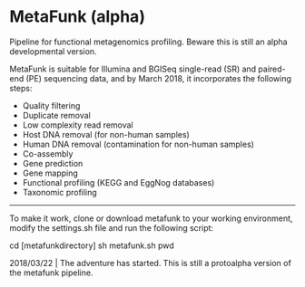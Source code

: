 # MetaFunk (alpha)
Pipeline for functional metagenomics profiling. Beware this is still an alpha developmental version.

MetaFunk is suitable for Illumina and BGISeq single-read (SR) and paired-end (PE) sequencing data, and by March 2018, it incorporates the following steps:

- Quality filtering
- Duplicate removal
- Low complexity read removal
- Host DNA removal (for non-human samples)
- Human DNA removal (contamination for non-human samples)
- Co-assembly
- Gene prediction
- Gene mapping
- Functional profiling (KEGG and EggNog databases)
- Taxonomic profiling

----

To make it work, clone or download metafunk to your working environment, modify the settings.sh file and run the following script:

cd [metafunkdirectory]
sh metafunk.sh pwd

2018/03/22 | The adventure has started. This is still a protoalpha version of the metafunk pipeline.

